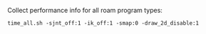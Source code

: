 Collect performance info for all roam program types:

`time_all.sh -sjnt_off:1 -ik_off:1 -smap:0 -draw_2d_disable:1`